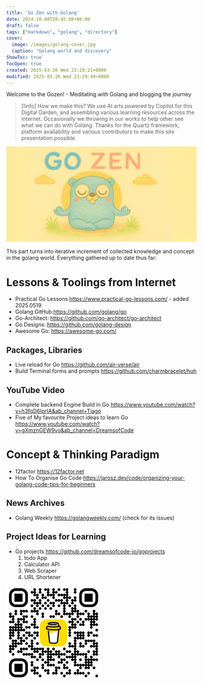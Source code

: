 ```yaml
---
title: 'Go Zen with Golang'
date: 2024-10-08T20:42:08+08:00
draft: false
tags: ["markdown", "golang", "directory"]
cover:
  image: /images/golang-cover.jpg
  caption: "Golang world and discovery"
ShowToc: true
TocOpen: true
created: 2025-03-26 Wed 23:28:21+0800
modified: 2025-03-26 Wed 23:29:49+0800
---
```

Welcome to the Gozen! - Meditating with Golang and blogging the journey

> [!info] How we make this?
> We use AI arts powered by Copilot for this Digital Garden, and assembling various learning resources across the internet. Occasionally we throwing in our works to help other see what we can do with Golang. Thanks for the Quartz framework, platform availability and various contributors to make this site presentation possible.

![Gozen-dev](images/gozen-expd.jpg)

This part turns into iterative increment of collected knowledge and concept
in the golang world. Everything gathered up to date thus far:

# Lessons & Toolings from Internet
- Practical Go Lessons <https://www.practical-go-lessons.com/> - added 2025.0519
- Golang GitHub:<https://github.com/golang/go>
- Go-Architect: <https://github.com/go-architect/go-architect>
- Go Designs: <https://github.com/golang-design>
- Awesome Go: <https://awesome-go.com/>

## Packages, Libraries
- Live reload for Go <https://github.com/air-verse/air>
- Build Terminal forms and prompts <https://github.com/charmbracelet/huh>

## YouTube Video
- Complete backend Engine Build in Go <https://www.youtube.com/watch?v=h3fqD6IprIA&ab_channel=Tiago>
- Five of My favourite Project ideas to learn Go <https://www.youtube.com/watch?v=gXmznGEW9vo&ab_channel=DreamsofCode>

# Concept & Thinking Paradigm
- 12factor <https://12factor.net>
- How To Organise Go Code <https://jarosz.dev/code/organizing-your-golang-code-tips-for-beginners>

## News Archives
- Golang Weekly <https://golangweekly.com/> (check for its issues)

## Project Ideas for Learning
- Go projects <https://github.com/dreamsofcode-io/goprojects>
  1. todo App
  2. Calculator API
  3. Web Scraper
  4. URL Shortener


<script type="text/javascript" src="https://cdnjs.buymeacoffee.com/1.0.0/button.prod.min.js" data-name="bmc-button" data-slug="divineforge" data-color="#FFDD00" data-emoji="☕"  data-font="Comic" data-text="Buy me coffee" data-outline-color="#000000" data-font-color="#000000" data-coffee-color="#ffffff" ></script>

<img src="images/bmc_qr.png" alt="Buy me coffee" width="250">
